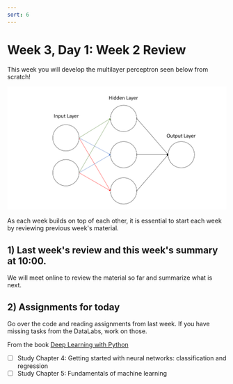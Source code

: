 ```yaml
---
sort: 6
---
```


# Week 3, Day 1: Week 2 Review

This week you will develop the multilayer perceptron seen below from scratch!

<img src="./images/Figure1.png" width="800">

As each week builds on top of each other, it is essential to start each week by reviewing previous week's material.

## 1) Last week's review and this week's summary at 10:00.

We will meet online to review the material so far and summarize what is next.

## 2) Assignments for today

Go over the code and reading assignments from last week. If you have missing tasks from the DataLabs, work on those.

From the book [Deep Learning with Python](https://www.manning.com/books/deep-learning-with-python-second-edition)
- [ ] Study Chapter 4: Getting started with neural networks: classification and regression
- [ ] Study Chapter 5: Fundamentals of machine learning
